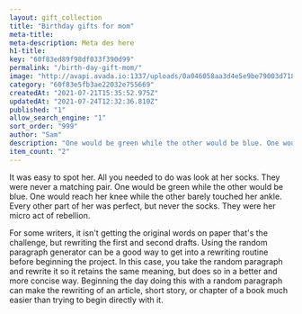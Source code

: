 ```yaml
---
layout: gift_collection
title: "Birthday gifts for mom"
meta-title: 
meta-description: Meta des here
h1-title: 
key: "60f83ed89f98df033f390d99"
permalink: "/birth-day-gift-mom/"
image: "http://avapi.avada.io:1337/uploads/0a046058aa3d4e5e9be79003d718dcd7.svg"
category: "60f83e5fb3ae22032e755669"
createdAt: "2021-07-21T15:35:52.975Z"
updatedAt: "2021-07-24T12:32:36.810Z"
published: "1"
allow_search_engine: "1"
sort_order: "999"
author: "Sam"
description: "One would be green while the other would be blue. One would reach her knee while the other barely touched her ankle. "
item_count: "2"
---
```


It was easy to spot her. All you needed to do was look at her socks. They were never a matching pair. One would be green while the other would be blue. One would reach her knee while the other barely touched her ankle. Every other part of her was perfect, but never the socks. They were her micro act of rebellion.

For some writers, it isn't getting the original words on paper that's the challenge, but rewriting the first and second drafts. Using the random paragraph generator can be a good way to get into a rewriting routine before beginning the project. In this case, you take the random paragraph and rewrite it so it retains the same meaning, but does so in a better and more concise way. Beginning the day doing this with a random paragraph can make the rewriting of an article, short story, or chapter of a book much easier than trying to begin directly with it.

